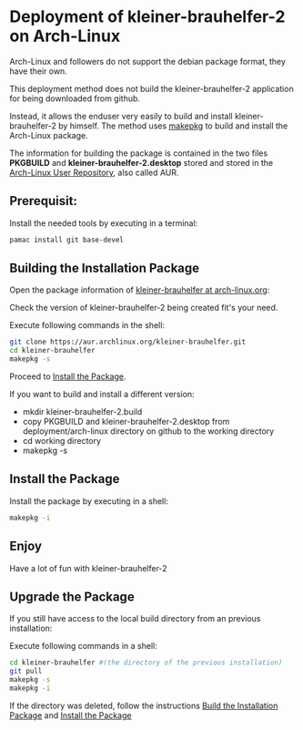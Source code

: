 # Deployment of kleiner-brauhelfer-2 on Arch-Linux
Arch-Linux and followers do not support the debian package format, they have their own.

This deployment method does not build the kleiner-brauhelfer-2 application for being downloaded from github.  

Instead, it allows the enduser very easily to build and install kleiner-brauhelfer-2 by himself. The method uses [makepkg](https://wiki.archlinux.org/title/makepkg) to build and install the Arch-Linux package. 

The information for building the package is contained in the two files **PKGBUILD** and **kleiner-brauhelfer-2.desktop** stored and stored in the [Arch-Linux User Repository](https://aur.archlinux.org/packages/kleiner-brauhelfer), also called AUR. 

## Prerequisit:

Install the needed tools by executing in a terminal:

```bash
pamac install git base-devel
```

## Building the Installation Package

Open the package information of [kleiner-brauhelfer at arch-linux.org](https://aur.archlinux.org/packages/kleiner-brauhelfer):

Check the version of kleiner-brauhelfer-2 being created fit's your need.

Execute following commands in the shell: 

```bash
git clone https://aur.archlinux.org/kleiner-brauhelfer.git
cd kleiner-brauhelfer
makepkg -s
```
Proceed to [Install the Package](#install-the-package).

If you want to build and install a different version:
- mkdir kleiner-brauhelfer-2.build
- copy PKGBUILD and kleiner-brauhelfer-2.desktop from  deployment/arch-linux directory on github to the working directory
- cd working directory
- makepkg -s 


## Install the Package

Install the package by executing in a shell:

```bash
makepkg -i
```

## Enjoy

Have a lot of fun with kleiner-brauhelfer-2

## Upgrade the Package 

If you still have access to the local build directory from an previous installation:

Execute following commands in a shell:

```bash
cd kleiner-brauhelfer #(the directory of the previous installation)
git pull
makepkg -s
makepkg -i
```

If the directory was deleted, follow the instructions [Build the Installation Package](#building-the-installation-package) and [Install the Package](#install-the-package)